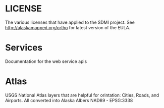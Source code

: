 
LICENSE
=======

The various licenses that have applied to the SDMI project.   See
http://alaskamapped.org/ortho for latest version of the EULA.


Services
========

Documentation for the web service apis


Atlas
=====

USGS National Atlas layers that are helpful for orintation:  Cities, Roads,
and Airports.  All converted into Alaska Albers NAD89 - EPSG:3338
